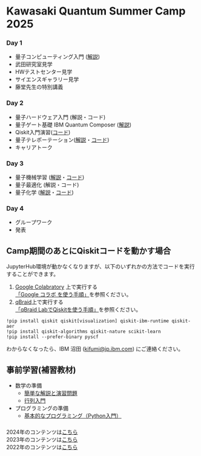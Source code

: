 # Kawasaki Quantum Summer Camp 2025

### Day 1
- 量子コンピューティング入門 ([解説](./day1/20250729_QCIntro.pdf))
- 武田研究室見学
- HWテストセンター見学
- サイエンスギャラリー見学
- 藤堂先生の特別講義

### Day 2
- 量子ハードウェア入門 (解説・コード)
- 量子ゲート基礎 IBM Quantum Composer ([解説](./day2/20250730_Composer.pdf))
- Qiskit入門演習([コード](./day2/20250730_qiskit.ipynb))
- 量子テレポーテーション([解説](./day2/20250730_Telepo.pdf)・[コード](./day2/20250730_teleportation.ipynb))
- キャリアトーク

### Day 3
- 量子機械学習 ([解説](./day3/20250731_QML.pdf)・[コード](./day3/20250731_qml.ipynb))
- 量子最適化 (解説・コード)
- 量子化学 ([解説](./day3/20250731_chemistry.pdf)・[コード](./day3/20250731_chemistry.ipynb))

### Day 4
- グループワーク
- 発表
  
## Camp期間のあとにQiskitコードを動かす場合
JupyterHub環境が動かなくなりますが、以下のいずれかの方法でコードを実行することができます。
1. [Google Colabratory](https://colab.research.google.com/) 上で実行する   
   [「Google コラボ を使う手順」](https://quantum-tokyo.github.io/introduction/get_started/colab.html)を参照ください。
1. [qBraid](https://www.qbraid.com)上で実行する    
   [「qBraid LabでQiskitを使う手順」](https://quantum-tokyo.github.io/introduction/get_started/qbraid.html)を参照ください。

```
!pip install qiskit qiskit[visualization] qiskit-ibm-runtime qiskit-aer
!pip install qiskit-algorithms qiskit-nature scikit-learn 
!pip install --prefer-binary pyscf
```


わからなくなったら、IBM 沼田 (kifumi@jp.ibm.com) にご連絡ください。

## 事前学習(補習教材)
- 数学の準備
    - [簡単な解説と演習問題](./vector_matrix.pdf)
    - [行列入門](https://www.mext.go.jp/content/20230828-mxt-kyoiku01_000250597_1.pdf)
- プログラミングの準備
    - [基本的なプログラミング（Python入門）](https://sites.google.com/a.ipsj.or.jp/mooc/list/C3-1)



### 
2024年のコンテンツは[こちら](https://github.com/quantum-tokyo/kawasaki-quantum-camp/tree/main/2024)  
2023年のコンテンツは[こちら](https://github.com/quantum-tokyo/kawasaki-quantum-camp/tree/main/2023)    
2022年のコンテンツは[こちら](https://github.com/quantum-tokyo/kawasaki-quantum-camp/tree/main/2022)
